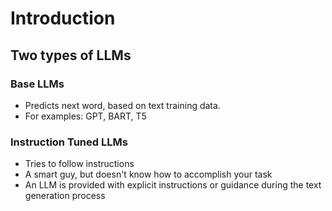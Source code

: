# Introduction 

## Two types of LLMs

### Base LLMs
- Predicts next word, based on text training data. 
- For examples: GPT, BART, T5
### Instruction Tuned LLMs
- Tries to follow instructions
- A smart guy, but doesn't know how to accomplish your task
- An LLM is provided with explicit instructions or guidance during the text generation process
